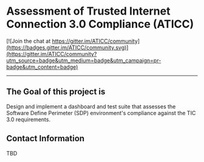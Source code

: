 # Assessment of Trusted Internet Connection 3.0 Compliance (ATICC)

[![Join the chat at https://gitter.im/ATICC/community](https://badges.gitter.im/ATICC/community.svg)](https://gitter.im/ATICC/community?utm_source=badge&utm_medium=badge&utm_campaign=pr-badge&utm_content=badge)

---
## The Goal of this project is
Design and implement a dashboard and test suite that assesses the Software Define Perimeter (SDP) environment's compliance against the TIC 3.0 requirements.

## Contact Information
TBD
